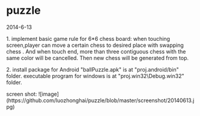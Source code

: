 puzzle
======

2014-6-13

   <p>
1. implement basic game rule for 6*6 chess board: when touching screen,player can move a certain chess to desired place
   with swapping chess . And when touch end,  more than three contiguous chess with the same color will be cancelled.
   Then new chess will be generated from top.
   </p>
   <p>
2. install package for Android "ballPuzzle.apk" is at "proj.android/bin" folder.
   executable program for windows is at "proj.win32\Debug.win32" folder.
   </p>
screen shot:
![image](https://github.com/luozhonghai/puzzle/blob/master/screenshot/20140613.jpg)
